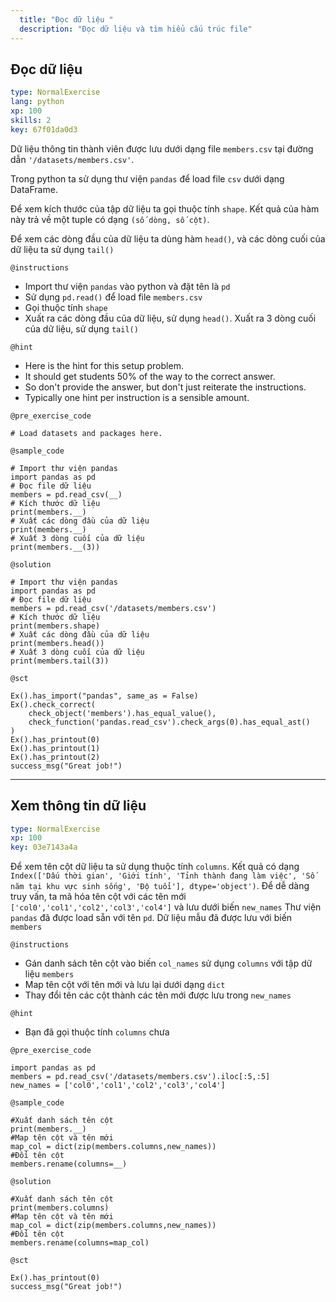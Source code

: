```yaml
---
  title: "Đọc dữ liệu "
  description: "Đọc dữ liệu và tìm hiểu cấu trúc file"
---
```


## Đọc dữ liệu

```yaml
type: NormalExercise 
lang: python
xp: 100 
skills: 2
key: 67f01da0d3   
```


Dữ liệu thông tin thành viên được lưu dưới dạng file `members.csv` tại đường dẫn `'/datasets/members.csv'`.

Trong python ta sử dụng thư viện `pandas` để load file `csv` dưới dạng DataFrame.

Để xem kích thước của tập dữ liệu ta gọi thuộc tính `shape`. Kết quả của hàm này trả  về một tuple có dạng `(số dòng, số cột)`.

Để xem các  dòng đầu của dữ liệu ta dùng hàm `head()`, và các dòng cuối của dữ liệu ta sử dụng `tail()`


`@instructions`
- Import thư viện `pandas` vào python và đặt tên là `pd`
- Sử dụng `pd.read()` để load file `members.csv`
- Gọi thuộc tính `shape`
- Xuất ra các dòng đầu của dữ liệu, sử dụng `head()`. Xuất ra 3 dòng cuối của dữ liệu, sử dụng `tail()`

`@hint`
- Here is the hint for this setup problem. 
- It should get students 50% of the way to the correct answer.
- So don't provide the answer, but don't just reiterate the instructions.
- Typically one hint per instruction is a sensible amount.

`@pre_exercise_code`

```{python}
# Load datasets and packages here.
```

`@sample_code`

```{python}
# Import thư viện pandas
import pandas as pd
# Đọc file dữ liệu
members = pd.read_csv(__)
# Kích thước dữ liệu
print(members.__)
# Xuất các dòng đầu của dữ liệu
print(members.__)
# Xuất 3 dòng cuối của dữ liệu
print(members.__(3))
```

`@solution`

```{python}
# Import thư viện pandas
import pandas as pd
# Đọc file dữ liệu
members = pd.read_csv('/datasets/members.csv')
# Kích thước dữ liệu
print(members.shape)
# Xuất các dòng đầu của dữ liệu
print(members.head())
# Xuất 3 dòng cuối của dữ liệu
print(members.tail(3))
```

`@sct`

```{python}
Ex().has_import("pandas", same_as = False)
Ex().check_correct(
    check_object('members').has_equal_value(),
    check_function('pandas.read_csv').check_args(0).has_equal_ast()
)
Ex().has_printout(0)
Ex().has_printout(1)
Ex().has_printout(2)
success_msg("Great job!")
```

---

## Xem thông tin dữ liệu

```yaml
type: NormalExercise 
xp: 100 
key: 03e7143a4a   
```


Để xem tên cột dữ liệu ta sử dụng thuộc tính `columns`.  Kết quả có dạng `Index(['Dấu thời gian', 'Giới tính', 'Tỉnh thành đang làm việc',
       'Số năm tại khu vực sinh sống', 'Độ tuổi'], dtype='object')`.
Để dễ dàng truy vấn, ta mã hóa tên cột với các tên mới ` ['col0','col1','col2','col3','col4']` và lưu dưới biến `new_names`
Thư viện `pandas` đã được load sẵn với tên `pd`.  Dữ liệu mẫu đã được lưu với biến `members`


`@instructions`
- Gán danh sách tên cột vào biến `col_names`  sử dụng `columns` với tập dữ liệu `members`
- Map tên cột với tên mới và lưu lại dưới dạng `dict`
- Thay đổi tên các cột thành các tên mới được lưu trong `new_names`

`@hint`
- Bạn đã gọi thuộc tính `columns` chưa

`@pre_exercise_code`

```{python}
import pandas as pd
members = pd.read_csv('/datasets/members.csv').iloc[:5,:5]
new_names = ['col0','col1','col2','col3','col4']
```

`@sample_code`

```{python}
#Xuất danh sách tên cột
print(members.__)
#Map tên cột và tên mới
map_col = dict(zip(members.columns,new_names))
#Đổi tên cột
members.rename(columns=__)
```

`@solution`

```{python}
#Xuất danh sách tên cột
print(members.columns)
#Map tên cột và tên mới
map_col = dict(zip(members.columns,new_names))
#Đổi tên cột
members.rename(columns=map_col)
```

`@sct`

```{python}
Ex().has_printout(0)
success_msg("Great job!")
```
